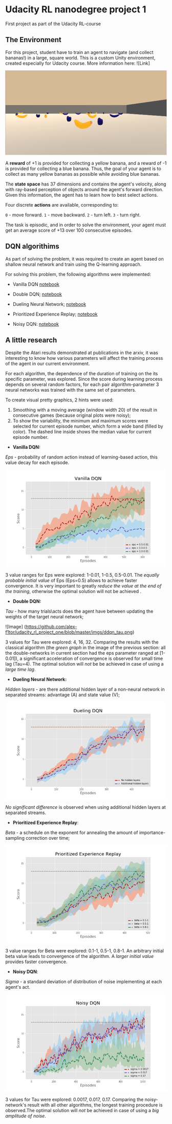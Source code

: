 # Udacity RL nanodegree project 1

First project as part of the Udacity RL-course


## The Environment


For this project, student have to train an agent to navigate (and collect bananas!) in a large, square world. This is a custom Unity environment, created especially for Udacity course. More information here: ![Link]

![Image](https://github.com/alex-f1tor/udacity_rl_project_one/blob/master/imgs/environment_sample.png)

A **reward** of +1 is provided for collecting a yellow banana, and a reward of -1 is provided for collecting a blue banana. Thus, the goal of your agent is to collect as many yellow bananas as possible while avoiding blue bananas.

The **state space** has 37 dimensions and contains the agent's velocity, along with ray-based perception of objects around the agent's forward direction. Given this information, the agent has to learn how to best select actions. 

Four discrete **actions** are available, corresponding to:

`0` - move forward.
`1` - move backward.
`2` - turn left.
`3` - turn right.

The task is episodic, and in order to solve the environment, your agent must get an average score of +13 over 100 consecutive episodes.


## DQN algorithims

As part of solving the problem, it was required to create an agent based on shallow neural network and train using the Q-learning approach.

For solving this problem, the following algorithms were implemented:

* Vanilla DQN [notebook](https://github.com/alex-f1tor/udacity_rl_project_one/blob/master/Vanilla%20DQN/Navigation%20Vanilla-DQN.ipynb)

* Double DQN; [notebook](https://github.com/alex-f1tor/udacity_rl_project_one/blob/master/Double%20DQN/Navigation-DDQN.ipynb)

* Dueling Neural Network;  [notebook](https://github.com/alex-f1tor/udacity_rl_project_one/blob/master/Dueling%20Neural%20Network/Navigation%20Dueling-DQN.ipynb)

* Prioritized Experience Replay; [notebook](https://github.com/alex-f1tor/udacity_rl_project_one/blob/master/Prioritized%20Experience%20Replay/Navigation%20Prioritized%20Experience%20Replay.ipynb)

* Noisy DQN: [notebook](https://github.com/alex-f1tor/udacity_rl_project_one/blob/master/Noisy%20DQN/Navigation-Noisy-DQN.ipynb)


## A little research

Despite the Atari results demonstrated at publications in the arxiv, it was interesting to know how various parameters will affect the training process of the agent in our current environment.

For each algorithm, the dependence of the duration of training on the its specific parameter, was explored. Since the score during learning process depends on several random factors, for each pair algorithm-parameter 3 neural networks was trained with the same set of parameters.

To create visual pretty graphics, 2 hints were used:
1) Smoothing with a moving average (window width 20) of the result in consecutive games (because original plots were noisy);
2) To show the variability, the minimum and maximum scores were selected for current episode number, which form a wide band (filled by color). The dashed line inside shows the median value for current episode number.


* **Vanilla DQN:** 

*Eps* - probability of random action instead of learning-based action, this value decay for each episode. 

![Image](https://github.com/alex-f1tor/udacity_rl_project_one/blob/master/imgs/vanilla_eps.png)

3 value ranges for Eps were explored: 1-0.01, 1-0.5, 0.5-0.01. 
The *equally probable initial value* of Eps (Eps=0.5) allows to achieve faster convergence. It is very important to greatly *reduce the value at the end of the training*, otherwise the optimal solution will not be achieved .


* **Double DQN:**

*Tau* - how many trials\acts does the agent have between updating the weights of the target neural network;

![Image] (https://github.com/alex-f1tor/udacity_rl_project_one/blob/master/imgs/ddqn_tau.png)

3 values for Tau were explored: 4, 16, 32.
Comparing the results with the classical algorithm (the _green graph_ in the image of the previous section: all the double-networks in current section had the eps parameter ranged at [1-0.01]), a significant acceleration of convergence is observed for small time lag (Tau=4). The optimal solution will *not* be be achieved in case of using a *large time lag*.

* **Dueling Neural Network:**

*Hidden layers* - are there additional hidden layer of a non-neural network in separated streams: advantage (A) and state value (V);

![Image](https://github.com/alex-f1tor/udacity_rl_project_one/blob/master/imgs/duel_hidden.png)

*No significant difference* is observed when using additional hidden layers at separated streams.


* **Prioritized Experience Replay**:

*Beta* - a schedule on the exponent  for annealing the amount of importance-sampling correction over time;

![Image](https://github.com/alex-f1tor/udacity_rl_project_one/blob/master/imgs/per_beta.png)

3 value ranges for Beta were explored: 0.1-1, 0.5-1, 0.8-1. 
An arbitrary initial beta value leads to convergence of the algorithm. A *larger initial value* provides faster convergence.


* **Noisy DQN**:

*Sigma* - a standard deviation of distribution of noise implementing at each agent's act.

![Image](https://github.com/alex-f1tor/udacity_rl_project_one/blob/master/imgs/noisy_eps.png)

3 values for Tau were explored: 0.0017, 0.017, 0.17.
Comparing the noisy-network's result with all other algorithms, the longest training procedure is observed.The optimal solution will *not* be achieved in case of using a *big amplitude of noise*.
